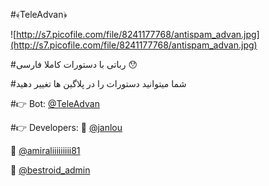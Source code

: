 #﴾TeleAdvan﴿

![http://s7.picofile.com/file/8241177768/antispam_advan.jpg](http://s7.picofile.com/file/8241177768/antispam_advan.jpg)

#رباتی با دستورات کاملا فارسی 😯

#شما میتوانید دستورات را در پلاگین ها تغییر دهید

#👉 Bot: [@TeleAdvan](http://telegram.me/teleadvan)

#👉 Developers: 
👤 [@janlou](http://telegram.me/janlou)

👤 [@amiraliiiiiiiii81](http://telegram.me/amiraliiiiiiiii81)

👤 [@bestroid_admin](http://telegram.me/bestroid_admin)
